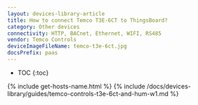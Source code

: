```yaml
---
layout: devices-library-article
title: How to connect Temco T3E-6CT to ThingsBoard?
category: Other devices
connectivity: HTTP, BACnet, Ethernet, WIFI, RS485
vendor: Temco Controls
deviceImageFileName: temco-t3e-6ct.jpg
docsPrefix: paas
---
```



* TOC
{:toc}

{% include get-hosts-name.html %}
{% include /docs/devices-library/guides/temco-controls-t3e-6ct-and-hum-w1.md %}
